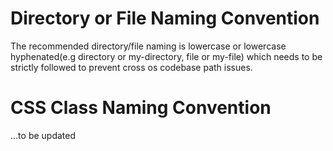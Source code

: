 # Directory or File Naming Convention

The recommended directory/file naming is lowercase or lowercase hyphenated(e.g directory or my-directory, file or my-file) which needs to be strictly followed to prevent cross os codebase path issues.

# CSS Class Naming Convention

...to be updated
